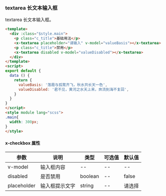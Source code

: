 ### textarea 长文本输入框
textarea 长文本输入框。

```html
<template>
  <div :class="$style.main">
    <p class="c_title">基础用法</p>
    <x-textarea placeholder="请输入" v-model="valueBasis"></x-textarea>
    <p class="c_title">禁用</p>
    <x-textarea disabled v-model="valueDisabled"></x-textarea>
  </div>
</template>
<script>
export default {
  data () {
    return {
      valueBasis: '落霞与孤鹜齐飞，秋水共长天一色',
      valueDisabled: '君不见，黄河之水天上来，奔流到海不复回',
    }
  }
}
</script>
<style module lang="scss">
.main{
  width: 300px;
}
</style>
```
#### x-checkbox 属性
| 参数      | 说明    | 类型      | 可选值       | 默认值   |
|---------- |-------- |---------- |-------------  |-------- |
| v-model    | 输入框内容   |  --  |  --  |  --  |
| disabled     | 是否禁用   | boolean  |   --  |    false     |
| placeholder  | 输入框提示文字   | string  |   --  |    请选择     |
